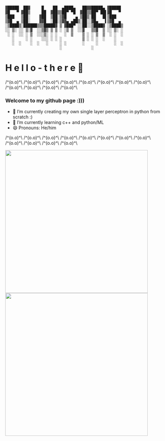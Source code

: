 ```
▓█████  ██▓     █    ██  ▄████▄   ██▓▓█████▄ ▓█████
▓█   ▀ ▓██▒     ██  ▓██▒▒██▀ ▀█  ▓██▒▒██▀ ██▌▓█   ▀
▒███   ▒██░    ▓██  ▒██░▒▓█    ▄ ▒██▒░██   █▌▒███
▒▓█  ▄ ▒██░    ▓▓█  ░██░▒▓▓▄ ▄██▒░██░░▓█▄   ▌▒▓█  ▄
░▒████▒░██████▒▒▒█████▓ ▒ ▓███▀ ░░██░░▒████▓ ░▒████▒
░░ ▒░ ░░ ▒░▓  ░░▒▓▒ ▒ ▒ ░ ░▒ ▒  ░░▓   ▒▒▓  ▒ ░░ ▒░ ░
 ░ ░  ░░ ░ ▒  ░░░▒░ ░ ░   ░  ▒    ▒ ░ ░ ▒  ▒  ░ ░  ░
   ░     ░ ░    ░░░ ░ ░ ░         ▒ ░ ░ ░  ░    ░   
   ░  ░    ░  ░   ░     ░ ░       ░     ░       ░  ░
                        ░             ░
```
# H e l l o   -   t h e r e 👋

/^(o.o)^\ /^(o.o)^\ /^(o.o)^\ /^(o.o)^\ /^(o.o)^\ /^(o.o)^\ /^(o.o)^\ /^(o.o)^\ /^(o.o)^\ /^(o.o)^\ /^(o.o)^\ /^(o.o)^\


### Welcome to my github page :)))

- 🔭 I’m currently creating my own single layer perceptron in python from scratch :)
- 🌱 I’m currently learning c++ and python/ML
- 😄 Pronouns: He/him


/^(o.o)^\ /^(o.o)^\ /^(o.o)^\ /^(o.o)^\ /^(o.o)^\ /^(o.o)^\ /^(o.o)^\ /^(o.o)^\ /^(o.o)^\ /^(o.o)^\ /^(o.o)^\ /^(o.o)^\

<img src="https://github-readme-stats.vercel.app/api?username=Elucide&show_icons=true&theme=gotham&?count_private=true&include_all_commits=true" length="100" width="450"> 
<img src="https://github-readme-stats.vercel.app/api/top-langs/?username=Elucide&layout=compact&theme=gotham" length="100" width="450">



<!--
**Elucide/Elucide** is a ✨ _special_ ✨ repository because its `README.md` (this file) appears on your GitHub profile.

Here are some ideas to get you started:


- 👯 I’m looking to collaborate on ...
- 🤔 I’m looking for help with ...
- 💬 Ask me about ...
- 📫 How to reach me: ...
- 😄 Pronouns: ...
- ⚡ Fun fact: ...
-->
